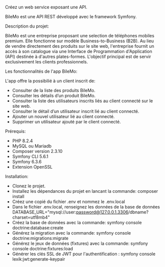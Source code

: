 Créez un web service exposant une API.

BileMo est une API REST développé avec le framework Symfony.

Description du projet:

BileMo est une entreprise proposant une selection de téléphones mobiles premium. Elle fonctionne sur modèle Business-to-Business (B2B). Au lieu de vendre directement des produits sur le site web, l'entreprise fournit un accès à son catalogue via une Interface de Programmation d'Application (API) destinée à d'autres plates-formes. L'objectif principal est de servir exclusivement les clients professionnels.

Les fonctionnalités de l'app BileMo:

L'app offre la possibilié à un client inscrit de:
  - Consulter de la liste des produits BileMo.
  - Consulter les détails d’un produit BileMo.
  - Consulter la liste des utilisateurs inscrits liés au client connecté sur le site web.
  - Consulter le détail d’un utilisateur inscrit lié au client connecté.
  - Ajouter un nouvel utilisateur lié  au client connecté.
  - Supprimer un utilisateur ajouté par le client connecté.


Prérequis:

  - PHP 8.2.4
  - MySQL ou Mariadb
  - Composer version 2.3.10
  - Symfony CLI 5.6.1
  - Symfony 6.3.6
  - Extension OpenSSL


Installation:

  - Clonez le projet.
  - Installez les dépendances du projet en lancant la commande: composer install
  - Créez une copié du fichier .env et nommez le .env.local
  - Dans le fichier .env.local, renseignez les données de la base de données DATABASE_URL="mysql://user:password@127.0.0.1.3306/dbname?charset=utf8mb4"
  - Créez la base de données avec la commande: symfony console doctrine:database:create
  - Générez la migration avec la commande: symfony console doctrine:migrations:migrate
  - Générez le jeux de données (fixtures) avec la commande: symfony console doctrine:fixtures:load
  - Générer les clés SSL de JWT pour l'authentification : symfony console lexik:jwt:generate-keypair
